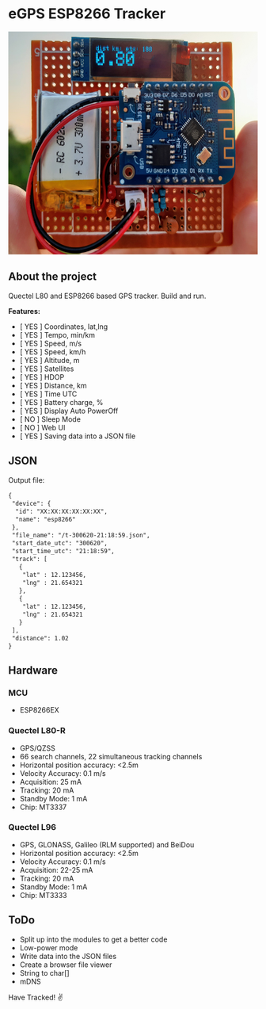 # eGPS ESP8266 Tracker

<img src="./files/20200626_203027.jpg" width="600" height="450">

## About the project

Quectel L80 and ESP8266 based GPS tracker. Build and run. 

__Features:__

- [ YES ] Coordinates, lat,lng
- [ YES ] Tempo, min/km
- [ YES ] Speed, m/s
- [ YES ] Speed, km/h
- [ YES ] Altitude, m
- [ YES ] Satellites
- [ YES ] HDOP
- [ YES ] Distance, km
- [ YES ] Time UTC
- [ YES ] Battery charge, %
- [ YES ] Display Auto PowerOff
- [ NO  ] Sleep Mode
- [ NO  ] Web UI
- [ YES ] Saving data into a JSON file

## JSON

Output file:

~~~
{
 "device": {
  "id": "XX:XX:XX:XX:XX:XX",
  "name": "esp8266"
 },
 "file_name": "/t-300620-21:18:59.json",
 "start_date_utc": "300620",
 "start_time_utc": "21:18:59",
 "track": [
   {
    "lat" : 12.123456,
    "lng" : 21.654321
   },
   {
    "lat" : 12.123456,
    "lng" : 21.654321
   }
 ],
 "distance": 1.02
}
~~~

## Hardware

### MCU
- ESP8266EX

### Quectel L80-R
- GPS/QZSS
- 66 search channels, 22 simultaneous tracking channels
- Horizontal position accuracy: <2.5m
- Velocity Accuracy: 0.1 m/s
- Acquisition: 25 mA
- Tracking: 20 mA
- Standby Mode: 1 mA
- Chip: MT3337

### Quectel L96 
- GPS, GLONASS, Galileo (RLM supported) and BeiDou
- Horizontal position accuracy: <2.5m
- Velocity Accuracy: 0.1 m/s
- Acquisition: 22-25 mA
- Tracking: 20 mA
- Standby Mode: 1 mA
- Chip: MT3333

## ToDo
* Split up into the modules to get a better code
* Low-power mode
* Write data into the JSON files
* Create a browser file viewer
* String to char[]
* mDNS

Have Tracked!
:v:
